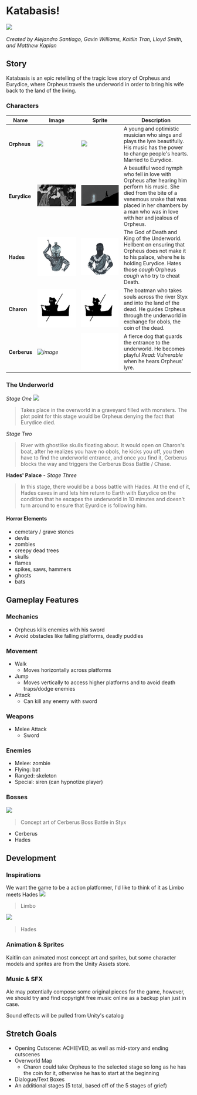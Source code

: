 # Katabasis!
![](https://user-images.githubusercontent.com/97771567/196311928-112595a9-07e3-476d-b66b-8aa76dbd00b0.png)

*Created by Alejandro Santiago, Gavin Williams, Kaitlin Tran, Lloyd Smith, and  Matthew Kaplan*

## Story
Katabasis is an epic retelling of the tragic love story of Orpheus and Eurydice, where Orpheus travels the underworld in order to bring his wife back to the land of the living.

### Characters
| Name | Image | Sprite | Description |
| ----------- | ----------- | ----------- | ----------- |
| **Orpheus** | ![](https://i.imgur.com/gcLkam2.png) | ![](https://user-images.githubusercontent.com/88259168/195715901-b653e106-21b1-4757-8e5b-6c0edad5fd40.gif) | A young and optimistic musician who sings and plays the lyre beautifully. His music has the power to change people's hearts. Married to Eurydice. | 
| **Eurydice** | ![](/Kaitlin/cutscenes/intro/scene2/000.png) | ![](/Assets/Sprites/scene6/6_006.png) | A beautiful wood nymph who fell in love with Orpheus after hearing him perform his music. She died from the bite of a venemous snake that was placed in her chambers by a man who was in love with her and jealous of Orpheus. |
| **Hades** | ![](/Kaitlin/hadesconceptart/hades_helmet_tattoos.png) | ![](/Kaitlin/hadesanimation/000.png) | The God of Death and King of the Underworld. Hellbent on ensuring that Orpheus does not make it to his palace, where he is holding Eurydice. Hates those *cough* Orpheus *cough* who try to cheat Death. |
| **Charon** | ![](/Kaitlin/charon.png) | ![](/Kaitlin/charon.png) | The boatman who takes souls across the river Styx and into the land of the dead. He guides Orpheus through the underworld in exchange for obols, the coin of the dead. |
| **Cerberus** | *![image](https://user-images.githubusercontent.com/97771567/197307408-33f31e86-00e0-40da-a289-233b4b40692b.png)* | ![](/Kaitlin/cerberusbody/cerberusbody.gif) | A fierce dog that guards the entrance to the underworld. He becomes playful *Read: Vulnerable* when he hears Orpheus' lyre.

### The Underworld

*Stage One*
![](https://i.imgur.com/86jSFYp.png)
> Takes place in the overworld in a graveyard filled with monsters. The plot point for this stage would be Orpheus denying the fact that Eurydice died.

*Stage Two*
> River with ghostlike skulls floating about. It would open on Charon's boat, after he realizes you have no obols, he kicks you off, you then have to find the underworld entrance, and once you find it, Cerberus blocks the way and triggers the Cerberus Boss Battle / Chase.

**Hades' Palace** - *Stage Three*
> In this stage, there would be a boss battle with Hades. At the end of it, Hades caves in and lets him return to Earth with Eurydice on the condition that he escapes the underworld in 10 minutes and doesn't turn around to ensure that Eyurdice is following him.

#### Horror Elements
- cemetary / grave stones
- devils
- zombies
- creepy dead trees
- skulls
- flames
- spikes, saws, hammers
- ghosts
- bats

## Gameplay Features

### Mechanics
- Orpheus kills enemies with his sword
- Avoid obstacles like falling platforms, deadly puddles

### Movement
- Walk
    - Moves horizontally across platforms
- Jump
    - Moves vertically to access higher platforms and to avoid death traps/dodge enemies
- Attack
    - Can kill any enemy with sword

### Weapons 
- Melee Attack 
    - Sword

### Enemies
- Melee: zombie
- Flying: bat
- Ranged: skeleton
- Special: siren (can hypnotize player)

### Bosses
![](https://i.imgur.com/Yu8MJLF.png)
> Concept art of Cerberus Boss Battle in Styx
- Cerberus
- Hades

## Development

### Inspirations

We want the game to be a action platformer, I'd like to think of it as Limbo meets Hades
![](https://i.imgur.com/cfJhoJZ.png)
> Limbo

![](https://i.imgur.com/ejrmpPm.jpg)
> Hades

### Animation & Sprites
Kaitlin can animated most concept art and sprites, but some character models and sprites are from the Unity Assets store.

### Music & SFX
Ale may potentially compose some original pieces for the game, however, we should try and find copyright free music online as a backup plan just in case.

Sound effects will be pulled from Unity's catalog

## Stretch Goals
- Opening Cutscene: ACHIEVED, as well as mid-story and ending cutscenes
- Overworld Map
    - Charon could take Orpheus to the selected stage so long as he has the coin for it, otherwise he has to start at the beginning
- Dialogue/Text Boxes
- An additional  stages (5 total, based off of the 5 stages of grief)

